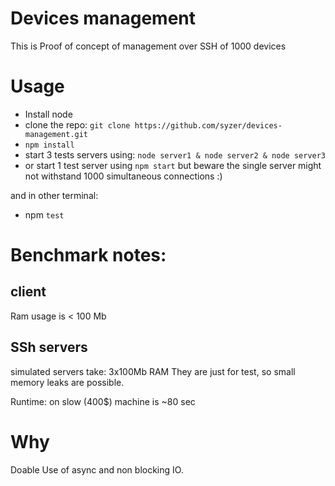 Devices management
==================

This is Proof of concept of management over SSH of 1000 devices

Usage
=====

- Install node
- clone the repo:
    `git clone https://github.com/syzer/devices-management.git`
- `npm install`
- start 3 tests servers using:
`node server1 & node server2 & node server3`
- or start 1 test server using
`npm start`
but beware the single server might not withstand 1000 simultaneous connections :)

and in other terminal:
- npm `test`



Benchmark notes:
================
client
------
Ram usage is < 100 Mb

SSh servers
-----------
simulated servers take: 3x100Mb RAM
They are just for test, so small memory leaks are possible.

Runtime: on slow (400$) machine is ~80 sec

Why
===

Doable
Use of async and non blocking IO.
